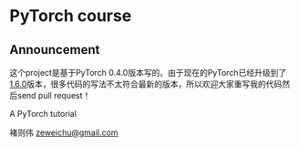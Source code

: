 # PyTorch course

## Announcement
这个project是基于PyTorch 0.4.0版本写的。由于现在的PyTorch已经升级到了[1.6.0](https://pytorch.org/)版本，很多代码的写法不太符合最新的版本，所以欢迎大家重写我的代码然后send pull request！

A PyTorch tutorial

褚则伟
zeweichu@gmail.com


